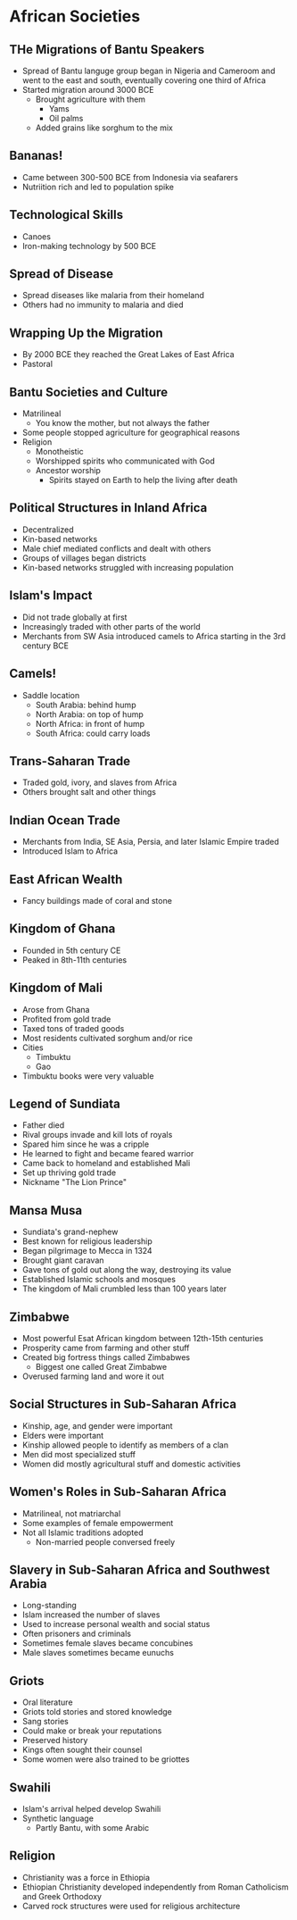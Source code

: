 # African Societies

## THe Migrations of Bantu Speakers
* Spread of Bantu languge group began in Nigeria and Cameroom and went to the east and south, eventually covering one third of Africa
* Started migration around 3000 BCE
  * Brought agriculture with them
    * Yams
    * Oil palms
  * Added grains like sorghum to the mix

## Bananas!
* Came between 300-500 BCE from Indonesia via seafarers
* Nutriition rich and led to population spike

## Technological Skills
* Canoes
* Iron-making technology by 500 BCE

## Spread of Disease
* Spread diseases like malaria from their homeland
* Others had no immunity to malaria and died

## Wrapping Up the Migration
* By 2000 BCE they reached the Great Lakes of East Africa
* Pastoral

## Bantu Societies and Culture
* Matrilineal
  * You know the mother, but not always the father
* Some people stopped agriculture for geographical reasons
* Religion
  * Monotheistic
  * Worshipped spirits who communicated with God
  * Ancestor worship 
    * Spirits stayed on Earth to help the living after death

## Political Structures in Inland Africa
* Decentralized
* Kin-based networks
* Male chief mediated conflicts and dealt with others
* Groups of villages began districts
* Kin-based networks struggled with increasing population

## Islam's Impact
* Did not trade globally at first
* Increasingly traded with other parts of the world
* Merchants from SW Asia introduced camels to Africa starting in the 3rd century BCE

## Camels!
* Saddle location
  * South Arabia: behind hump
  * North Arabia: on top of hump
  * North Africa: in front of hump
  * South Africa: could carry loads
  
## Trans-Saharan Trade
* Traded gold, ivory, and slaves from Africa
* Others brought salt and other things

## Indian Ocean Trade
* Merchants from India, SE Asia, Persia, and later Islamic Empire traded
* Introduced Islam to Africa

## East African Wealth
* Fancy buildings made of coral and stone

## Kingdom of Ghana
* Founded in 5th century CE
* Peaked in 8th-11th centuries

## Kingdom of Mali
* Arose from Ghana
* Profited from gold trade
* Taxed tons of traded goods
* Most residents cultivated sorghum and/or rice
* Cities
  * Timbuktu
  * Gao
* Timbuktu books were very valuable

## Legend of Sundiata
* Father died
* Rival groups invade and kill lots of royals
* Spared him since he was a cripple
* He learned to fight and became feared warrior
* Came back to homeland and established Mali
* Set up thriving gold trade
* Nickname "The Lion Prince"

## Mansa Musa
* Sundiata's grand-nephew
* Best known for religious leadership
* Began pilgrimage to Mecca in 1324
* Brought giant caravan
* Gave tons of gold out along the way, destroying its value
* Established Islamic schools and mosques
* The kingdom of Mali crumbled less than 100 years later

## Zimbabwe
* Most powerful Esat African kingdom between 12th-15th centuries
* Prosperity came from farming and other stuff
* Created big fortress things called Zimbabwes
  * Biggest one called Great Zimbabwe
* Overused farming land and wore it out

## Social Structures in Sub-Saharan Africa
* Kinship, age, and gender were important
* Elders were important
* Kinship allowed people to identify as members of a clan
* Men did most specialized stuff
* Women did mostly agricultural stuff and domestic activities

## Women's Roles in Sub-Saharan Africa
* Matrilineal, not matriarchal
* Some examples of female empowerment
* Not all Islamic traditions adopted
  * Non-married people conversed freely

## Slavery in Sub-Saharan Africa and Southwest Arabia
* Long-standing
* Islam increased the number of slaves
* Used to increase personal wealth and social status
* Often prisoners and criminals
* Sometimes female slaves became concubines
* Male slaves sometimes became eunuchs

## Griots
* Oral literature
* Griots told stories and stored knowledge
* Sang stories
* Could make or break your reputations
* Preserved history
* Kings often sought their counsel
* Some women were also trained to be griottes

## Swahili
* Islam's arrival helped develop Swahili
* Synthetic language
  * Partly Bantu, with some Arabic
  
## Religion
* Christianity was a force in Ethiopia
* Ethiopian Christianity developed independently from Roman Catholicism and Greek Orthodoxy
* Carved rock structures were used for religious architecture
